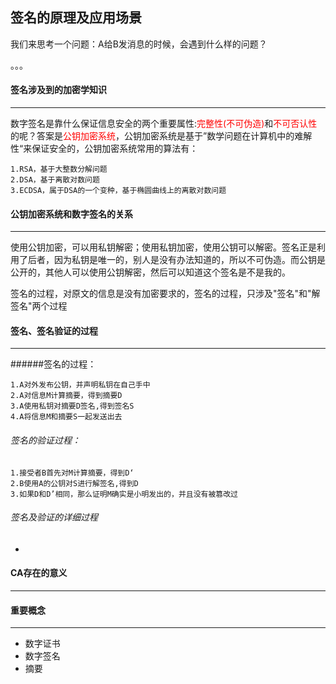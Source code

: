 ## 签名的原理及应用场景

我们来思考一个问题：A给B发消息的时候，会遇到什么样的问题？

。。。



#### 签名涉及到的加密学知识

------

数字签名是靠什么保证信息安全的两个重要属性:<font color=red>完整性(不可伪造)</font>和<font color=red>不可否认性</font>的呢？答案是<font color=red>公钥加密系统</font>，公钥加密系统是基于”数学问题在计算机中的难解性“来保证安全的，公钥加密系统常用的算法有：

```
1.RSA，基于大整数分解问题
2.DSA，基于离散对数问题
3.ECDSA，属于DSA的一个变种，基于椭圆曲线上的离散对数问题
```



#### 公钥加密系统和数字签名的关系

-----

使用公钥加密，可以用私钥解密；使用私钥加密，使用公钥可以解密。签名正是利用了后者，因为私钥是唯一的，别人是没有办法知道的，所以不可伪造。而公钥是公开的，其他人可以使用公钥解密，然后可以知道这个签名是不是我的。

签名的过程，对原文的信息是没有加密要求的，签名的过程，只涉及"签名"和"解签名"两个过程



#### 签名、签名验证的过程

-----

######签名的过程：

```
1.A对外发布公钥，并声明私钥在自己手中
2.A对信息M计算摘要，得到摘要D
3.A使用私钥对摘要D签名,得到签名S
4.A将信息M和摘要S一起发送出去
```

###### 签名的验证过程：

```
1.接受者B首先对M计算摘要，得到D‘
2.B使用A的公钥对S进行解签名,得到D
3.如果D和D’相同，那么证明M确实是小明发出的，并且没有被篡改过
```



###### 签名及验证的详细过程

- 



#### CA存在的意义

-------





#### 重要概念

------

- 数字证书
- 数字签名
- 摘要